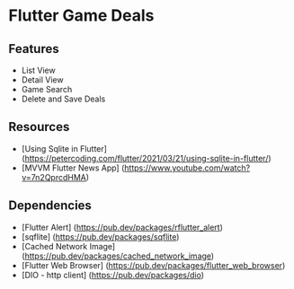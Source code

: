 # Flutter Game Deals

## Features
* List View
* Detail View
* Game Search
* Delete and Save Deals

## Resources
* [Using Sqlite in Flutter] (https://petercoding.com/flutter/2021/03/21/using-sqlite-in-flutter/)
* [MVVM Flutter News App] (https://www.youtube.com/watch?v=7n2QprcdHMA)

## Dependencies
* [Flutter Alert] (https://pub.dev/packages/rflutter_alert)
* [sqflite] (https://pub.dev/packages/sqflite)
* [Cached Network Image] (https://pub.dev/packages/cached_network_image)
* [Flutter Web Browser] (https://pub.dev/packages/flutter_web_browser)
* [DIO - http client] (https://pub.dev/packages/dio) 